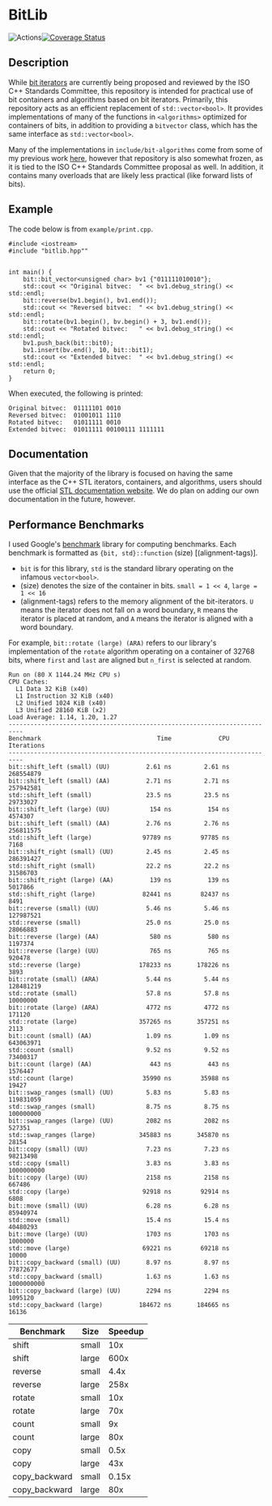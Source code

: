# BitLib

![Actions](https://github.com/bkille/BitLib/actions/workflows/cmake.yml/badge.svg?branch=master)[![Coverage Status](https://coveralls.io/repos/github/bkille/BitLib/badge.svg?branch=master)](https://coveralls.io/github/bkille/BitLib?branch=master)


## Description
While [bit iterators](https://github.com/vreverdy/bit) are currently being proposed and reviewed by the ISO C++ Standards Committee, this repository is intended for practical use of bit containers and algorithms based on bit iterators. Primarily, this repository acts as an efficient replacement of `std::vector<bool>`. It provides implementations of many of the functions in `<algorithms>` optimized for containers of bits, in addition to providing a `bitvector` class, which has the same interface as `std::vector<bool>`.

Many of the implementations in `include/bit-algorithms` come from some of my previous work [here](https://github.com/vreverdy/bit-algorithms), however that repository is also somewhat frozen, as it is tied to the ISO C++ Standards Committee proposal as well. In addition, it contains many overloads that are likely less practical (like forward lists of bits). 

## Example
The code below is from `example/print.cpp`. 
```
#include <iostream>
#include "bitlib.hpp""


int main() {
    bit::bit_vector<unsigned char> bv1 {"011111010010"};
    std::cout << "Original bitvec:  " << bv1.debug_string() << std::endl;
    bit::reverse(bv1.begin(), bv1.end());
    std::cout << "Reversed bitvec:  " << bv1.debug_string() << std::endl;
    bit::rotate(bv1.begin(), bv.begin() + 3, bv1.end());
    std::cout << "Rotated bitvec:   " << bv1.debug_string() << std::endl;
    bv1.push_back(bit::bit0);
    bv1.insert(bv.end(), 10, bit::bit1);
    std::cout << "Extended bitvec:  " << bv1.debug_string() << std::endl;
    return 0;
}
```

When executed, the following is printed:
```
Original bitvec:  01111101 0010
Reversed bitvec:  01001011 1110
Rotated bitvec:   01011111 0010
Extended bitvec:  01011111 00100111 1111111
```

## Documentation
Given that the majority of the library is focused on having the same interface as the C++ STL iterators, containers, and algorithms, users should use the official [STL documentation website](https://en.cppreference.com/). We do plan on adding our own documentation in the future, however. 


## Performance Benchmarks
I used Google's [benchmark](https://github.com/google/benchmark) library for computing benchmarks. Each benchmark is formatted as `{bit, std}::function` (size) [(alignment-tags)].

* `bit` is for this library, `std` is the standard library operating on the infamous `vector<bool>`. 
* (size) denotes the size of the container in bits. `small = 1 << 4`, `large = 1 << 16`
* (alignment-tags) refers to the memory alignment of the bit-iterators. `U` means the iterator does not fall on a word boundary, `R` means the iterator is placed at random, and `A` means the iterator is aligned with a word boundary.

For example, `bit::rotate (large) (ARA)` refers to our library's implementation of the `rotate` algorithm operating on a container of 32768 bits, where `first` and `last` are aligned but `n_first` is selected at random.

```
Run on (80 X 1144.24 MHz CPU s)
CPU Caches:
  L1 Data 32 KiB (x40)
  L1 Instruction 32 KiB (x40)
  L2 Unified 1024 KiB (x40)
  L3 Unified 28160 KiB (x2)
Load Average: 1.14, 1.20, 1.27
--------------------------------------------------------------------------
Benchmark                                Time             CPU   Iterations
--------------------------------------------------------------------------
bit::shift_left (small) (UU)          2.61 ns         2.61 ns    268554879
bit::shift_left (small) (AA)          2.71 ns         2.71 ns    257942581
std::shift_left (small)               23.5 ns         23.5 ns     29733027
bit::shift_left (large) (UU)           154 ns          154 ns      4574307
bit::shift_left (small) (AA)          2.76 ns         2.76 ns    256811575
std::shift_left (large)              97789 ns        97785 ns         7168
bit::shift_right (small) (UU)         2.45 ns         2.45 ns    286391427
std::shift_right (small)              22.2 ns         22.2 ns     31586703
bit::shift_right (large) (AA)          139 ns          139 ns      5017866
std::shift_right (large)             82441 ns        82437 ns         8491
bit::reverse (small) (UU)             5.46 ns         5.46 ns    127987521
std::reverse (small)                  25.0 ns         25.0 ns     28066883
bit::reverse (large) (AA)              580 ns          580 ns      1197374
bit::reverse (large) (UU)              765 ns          765 ns       920478
std::reverse (large)                178233 ns       178226 ns         3893
bit::rotate (small) (ARA)             5.44 ns         5.44 ns    128481219
std::rotate (small)                   57.8 ns         57.8 ns     10000000
bit::rotate (large) (ARA)             4772 ns         4772 ns       171120
std::rotate (large)                 357265 ns       357251 ns         2113
bit::count (small) (AA)               1.09 ns         1.09 ns    643063971
std::count (small)                    9.52 ns         9.52 ns     73400317
bit::count (large) (AA)                443 ns          443 ns      1576447
std::count (large)                   35990 ns        35988 ns        19427
bit::swap_ranges (small) (UU)         5.83 ns         5.83 ns    119831059
std::swap_ranges (small)              8.75 ns         8.75 ns    100000000
bit::swap_ranges (large) (UU)         2082 ns         2082 ns       527351
std::swap_ranges (large)            345883 ns       345870 ns        28154
bit::copy (small) (UU)                7.23 ns         7.23 ns     98213498
std::copy (small)                     3.83 ns         3.83 ns   1000000000
bit::copy (large) (UU)                2158 ns         2158 ns       667486
std::copy (large)                    92918 ns        92914 ns         6808
bit::move (small) (UU)                6.28 ns         6.28 ns     85940974
std::move (small)                     15.4 ns         15.4 ns     40480293
bit::move (large) (UU)                1703 ns         1703 ns      1000000
std::move (large)                    69221 ns        69218 ns        10000
bit::copy_backward (small) (UU)       8.97 ns         8.97 ns     77872677
std::copy_backward (small)            1.63 ns         1.63 ns   1000000000
bit::copy_backward (large) (UU)       2294 ns         2294 ns      1095120
std::copy_backward (large)          184672 ns       184665 ns        16136
```

| Benchmark | Size  | Speedup |
|-----------|-------|---------|
| shift     | small | 10x   |
| shift     | large | 600x    |
| reverse   | small | 4.4x    |
| reverse   | large | 258x    |
| rotate    | small | 10x    |
| rotate    | large | 70x   |
| count     | small | 9x   |
| count     | large | 80x    |
| copy      | small | 0.5x |
| copy      | large | 43x |
| copy_backward      | small | 0.15x |
| copy_backward      | large | 80x |

